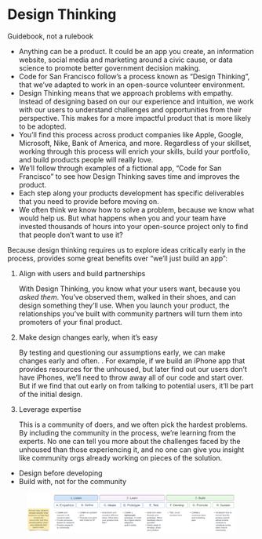 # Design Thinking

Guidebook, not a rulebook

* Anything can be a product. It could be an app you create, an information website, social media and marketing around a civic cause, or data science to promote better government decision making.
* Code for San Francisco follow’s a process known as “Design Thinking”, that we’ve adapted to work in an open-source volunteer environment.
* Design Thinking means that we approach problems with empathy. Instead of designing based on our our experience and intuition, we work with our users to understand challenges and opportunities from their perspective. This makes for a more impactful product that is more likely to be adopted.
* You’ll find this process across product companies like Apple, Google, Microsoft, Nike, Bank of America, and more. Regardless of your skillset, working through this process will enrich your skills, build your portfolio, and build products people will really love.
* We’ll follow through examples of a fictional app, “Code for San Francisco” to see how Design Thinking saves time and improves the product.
* Each step along your products development has specific deliverables that you need to provide before moving on.
* We often think we know how to solve a problem, because we know what would help us. But what happens when you and your team have invested thousands of hours into your open-source project only to find that people don’t want to use it?

Because design thinking requires us to explore ideas critically early in the process, provides some great benefits over “we’ll just build an app”:

1.  Align with users and build partnerships

    With Design Thinking, you know what your users want, because you _asked them_. You’ve observed them, walked in their shoes, and can design something they’ll use. When you launch your product, the relationships you’ve built with community partners will turn them into promoters of your final product.
2.  Make design changes early, when it’s easy

    By testing and questioning our assumptions early, we can make changes early and often. . For example, if we build an iPhone app that provides resources for the unhoused, but later find out our users don’t have iPhones, we’ll need to throw away all of our code and start over. But if we find that out early on from talking to potential users, it’ll be part of the initial design.
3.  Leverage expertise

    This is a community of doers, and we often pick the hardest problems. By including the community in the process, we’re learning from the experts. No one can tell you more about the challenges faced by the unhoused than those experiencing it, and no one can give you insight like community orgs already working on pieces of the solution.

* Design before developing
* Build with, not for the community

<figure><img src="../../.gitbook/assets/image (1).png" alt=""><figcaption></figcaption></figure>

